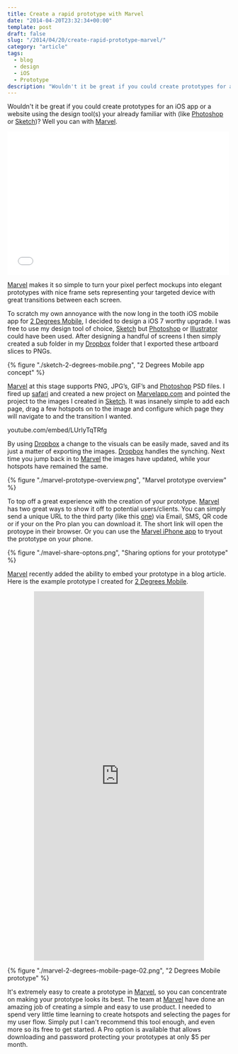 ```yaml
---
title: Create a rapid prototype with Marvel
date: "2014-04-20T23:32:34+00:00"
template: post
draft: false
slug: "/2014/04/20/create-rapid-prototype-marvel/"
category: "article"
tags:
  - blog
  - design
  - iOS
  - Prototype
description: "Wouldn't it be great if you could create prototypes for an iOS app or a website using the design tool(s) your already familiar with (like Photoshop or Sketch)? Well you can with Marvel."
---
```


Wouldn't it be great if you could create prototypes for an iOS app or a website using the design tool(s) your already familiar with (like <a title="Adobe Photoshop" href="http://www.photoshop.com">Photoshop</a> or <a href="https://itunes.apple.com/nz/app/sketch-3/id852320343?mt=12&amp;uo=4&amp;at=10lnRx" target="itunes_store">Sketch</a>)? Well you can with <a title="Marvel App" href="https://marvelapp.com">Marvel</a>.

<iframe src="//player.vimeo.com/video/78741166" width="500" height="324" frameborder="0" allowfullscreen="allowfullscreen"></iframe>

<a title="Marvel App" href="https://marvelapp.com">Marvel</a> makes it so simple to turn your pixel perfect mockups into elegant prototypes with nice frame sets representing your targeted device with great transitions between each screen.

To scratch my own annoyance with the now long in the tooth iOS mobile app for <a title="2 Degrees Mobile" href="http://2degreesmobile.co.nz">2 Degrees Mobile</a>, I decided to design a iOS 7 worthy upgrade. I was free to use my design tool of choice, <a href="https://itunes.apple.com/nz/app/sketch-3/id852320343?mt=12&amp;uo=4&amp;at=10lnRx" target="itunes_store">Sketch</a> but <a title="Adobe Photoshop" href="http://www.photoshop.com">Photoshop</a> or <a title="Adobe Illustrator" href="http://www.adobe.com/nz/products/illustrator.html">Illustrator</a> could have been used. After designing a handful of screens I then simply created a sub folder in my <a title="Dropbox" href="https://db.tt/K9T3k3Q">Dropbox</a> folder that I exported these artboard slices to PNGs.

{% figure "./sketch-2-degrees-mobile.png", "2 Degrees Mobile app concept" %}

<a title="Marvel App" href="https://marvelapp.com">Marvel</a> at this stage supports PNG, JPG’s, GIF’s and <a title="Adobe Photoshop" href="http://www.photoshop.com">Photoshop</a> PSD files. I fired up <a title="Apple Safari" href="http://www.apple.com/nz/safari/">safari</a> and created a new project on <a title="Marvel App" href="https://marvelapp.com">Marvelapp.com</a> and pointed the project to the images I created in <a href="https://itunes.apple.com/nz/app/sketch-3/id852320343?mt=12&amp;uo=4&amp;at=10lnRx" target="itunes_store">Sketch</a>. It was insanely simple to add each page, drag a few hotspots on to the image and configure which page they will navigate to and the transition I wanted.

youtube.com/embed/LUrIyTqTRfg

By using <a title="Dropbox" href="https://db.tt/K9T3k3Q">Dropbox</a> a change to the visuals can be easily made, saved and its just a matter of exporting the images. <a title="Dropbox" href="https://db.tt/K9T3k3Q">Dropbox</a> handles the synching. Next time you jump back in to <a title="Marvel App" href="https://marvelapp.com">Marvel</a> the images have updated, while your hotspots have remained the same.

{% figure "./marvel-prototype-overview.png", "Marvel prototype overview" %}

To top off a great experience with the creation of your prototype. <a title="Marvel App" href="https://marvelapp.com">Marvel</a> has two great ways to show it off to potential users/clients. You can simply send a unique URL to the third party (like this <a title="Link to 2 Degrees Mobile prototype" href="http://marvl.in/19c24e">one</a>) via Email, SMS, QR code or if your on the Pro plan you can download it. The short link will open the protoype in their browser. Or you can use the <a title="Marvel - Turn Sketches Into Prototypes" href="https://itunes.apple.com/nz/app/marvel-turn-sketches-into/id765801658?mt=8&amp;uo=4&amp;at=10lnRx">Marvel iPhone app</a> to tryout the prototype on your phone.

{% figure "./mavel-share-optons.png", "Sharing options for your prototype" %}

<a title="Marvel App" href="https://marvelapp.com">Marvel</a> recently added the ability to embed your prototype in a blog article. Here is the example prototype I created for <a title="2 Degrees Mobile prototype" href="http://marvl.in/19c24e">2 Degrees Mobile</a>.

<div style="text-align: center;"><iframe style="margin: 0 auto; text-align: center;" src="https://marvl.in/19c24e?emb=1" width="384" height="834" frameborder="0"></iframe></div>

{% figure "./marvel-2-degrees-mobile-page-02.png", "2 Degrees Mobile prototype" %}

It's extremely easy to create a prototype in <a title="Marvel App" href="https://marvelapp.com">Marvel</a>, so you can concentrate on making your prototype looks its best. The team at <a title="Marvel App" href="https://marvelapp.com">Marvel</a> have done an amazing job of creating a simple and easy to use product. I needed to spend very little time learning to create hotspots and selecting the pages for my user flow. Simply put I can't recommend this tool enough, and even more so its free to get started. A Pro option is available that allows downloading and password protecting your prototypes at only $5 per month.
